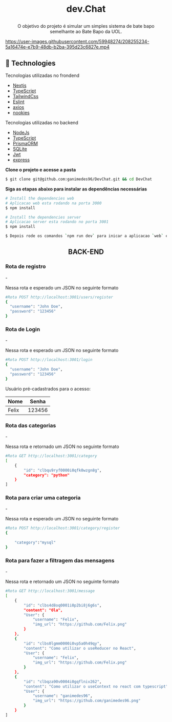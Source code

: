 <h1 align="center">
   
dev.Chat
</h1>
<p align="center">
  O objetivo do projeto é simular um simples sistema de bate bapo semelhante ao Bate Bapo da UOL.
</p>


https://user-images.githubusercontent.com/59948274/208255234-5a16474e-e7b9-48db-b2ba-395d23c6827e.mp4

## 🚀 Technologies

Tecnologias utilizadas no frondend

- [Nextjs](https://vitejs.dev)
- [TypeScript](https://www.typescriptlang.org/)
- [TailwindCss](https://tailwindcss.com)
- [Eslint](https://eslint.org/)
- [axios](https://axios-http.com/docs/intro)
- [nookies](https://www.npmjs.com/package/nookies)

Tecnologias utilizadas no backend

- [NodeJs](https://nodejs.org/en/)
- [TypeScript](https://www.typescriptlang.org/)
- [PrismaORM](https://www.prisma.io)
- [SQLite](https://www.postgresql.org)
- [Jwt](https://jwt.io)
- [express](https://www.docker.com)

 **Clone o projeto e acesse a pasta**

```bash
$ git clone git@github.com:ganimedes96/DevChat.git && cd DevChat
```
**Siga as etapas abaixo para instalar as dependências necessárias**

```bash
# Install the dependencies web
# Aplicacao web esta rodando na porta 3000
$ npm install

# Install the dependencies server
# Aplicacao server esta rodando no porta 3001
$ npm install

$ Depois rode os comandos `npm run dev` para inicar a aplicacao `web` e o mesmo comando vale para iniciar o `server`
```

<h2 align="center">BACK-END</h2>

<h3>Rota de registro</h3>
- <p>Nessa rota e esperado um JSON no seguinte formato</p>

```bash
#Rota POST http://localhost:3001/users/register  
{
  "username": "John Doe",
  "password": "123456"
}

```

<h3>Rota de Login</h3>
- <p>Nessa rota e esperado um JSON no seguinte formato</p>

```bash
#Rota POST http://localhost:3001/login  
{
  "username": "John Doe",
  "password": "123456"
}

```
 Usuário pré-cadastrados para o acesso:

| Nome               |    Senha    |
| ------------------ | :---------: |
| Felix              |   123456    |


<h3>Rota das categorias</h3>
- <p>Nessa rota e retornado um JSON no seguinte formato</p>

```bash
#Rota GET http://localhost:3001/category
[
	{
		"id": "clbqu9ryf0000i0qfk0wzgn8g",
		"category": "python"
	}
]

```
<h3>Rota para criar uma categoria</h3>
- <p>Nessa rota e esperado um JSON no seguinte formato</p>

```bash
#Rota POST http://localhost:3001/category/register
{
	
	"category":"mysql"
}

```

<h3>Rota para fazer a filtragem das mensagens</h3>
- <p>Nessa rota e retornado um JSON no seguinte formato</p>

```bash
#Rota GET http://localhost:3001/message
[
	{
		"id": "clbs4d8oq0001i0p2bi8j6g6s",
		"content": "Ola",
		"User": {
			"username": "Felix",
			"img_url": "https://github.com/Felix.png"
		}
	},
	{
		"id": "clbs0lgmm0000i0vp5a0h49qy",
		"content": "Como utilizar o useReducer no React",
		"User": {
			"username": "Felix",
			"img_url": "https://github.com/Felix.png"
		}
	},
	{
		"id": "clbqza90v0004i0gqflniv262",
		"content": "Como utilizar o useContext no react com typescript",
		"User": {
			"username": "ganimedes96",
			"img_url": "https://github.com/ganimedes96.png"
		}
	}
]

```

